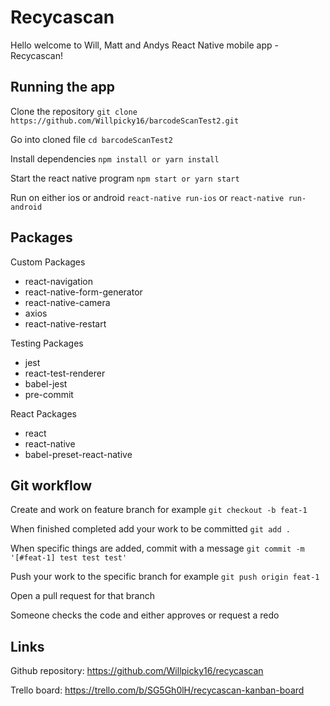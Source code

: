# Recycascan

Hello welcome to Will, Matt and Andys React Native mobile app - Recycascan!

## Running the app

Clone the repository `git clone https://github.com/Willpicky16/barcodeScanTest2.git`

Go into cloned file `cd barcodeScanTest2`

Install dependencies `npm install or yarn install`

Start the react native program `npm start or yarn start`

Run on either ios or android `react-native run-ios` or `react-native run-android`

## Packages

Custom Packages
- react-navigation
- react-native-form-generator
- react-native-camera
- axios
- react-native-restart

Testing Packages
- jest
- react-test-renderer
- babel-jest
- pre-commit

React Packages
- react
- react-native
- babel-preset-react-native

## Git workflow

Create and work on feature branch for example `git checkout -b feat-1`

When finished completed add your work to be committed `git add .`

When specific things are added, commit with a message `git commit -m '[#feat-1] test test test'`

Push your work to the specific branch for example `git push origin feat-1`

Open a pull request for that branch

Someone checks the code and either approves or request a redo

## Links

Github repository: https://github.com/Willpicky16/recycascan

Trello board: https://trello.com/b/SG5Gh0lH/recycascan-kanban-board
